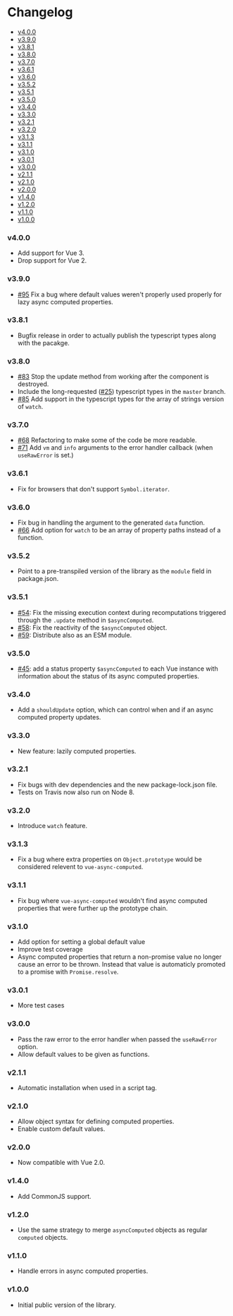 <!-- START doctoc generated TOC please keep comment here to allow auto update -->
<!-- DON'T EDIT THIS SECTION, INSTEAD RE-RUN doctoc TO UPDATE -->
# Changelog

- [v4.0.0](#v400)
- [v3.9.0](#v390)
- [v3.8.1](#v381)
- [v3.8.0](#v380)
- [v3.7.0](#v370)
- [v3.6.1](#v361)
- [v3.6.0](#v360)
- [v3.5.2](#v352)
- [v3.5.1](#v351)
- [v3.5.0](#v350)
- [v3.4.0](#v340)
- [v3.3.0](#v330)
- [v3.2.1](#v321)
- [v3.2.0](#v320)
- [v3.1.3](#v313)
- [v3.1.1](#v311)
- [v3.1.0](#v310)
- [v3.0.1](#v301)
- [v3.0.0](#v300)
- [v2.1.1](#v211)
- [v2.1.0](#v210)
- [v2.0.0](#v200)
- [v1.4.0](#v140)
- [v1.2.0](#v120)
- [v1.1.0](#v110)
- [v1.0.0](#v100)

<!-- END doctoc generated TOC please keep comment here to allow auto update -->

### v4.0.0
  * Add support for Vue 3.
  * Drop support for Vue 2.

### v3.9.0
  * [#95](https://github.com/foxbenjaminfox/vue-async-computed/pull/95) Fix a bug where default values weren't properly used properly for lazy async computed properties.

### v3.8.1
  * Bugfix release in order to actually publish the typescript types along with the pacakge.

### v3.8.0
  * [#83](https://github.com/foxbenjaminfox/vue-async-computed/pull/83) Stop the update method from working after the component is destroyed.
  * Include the long-requested ([#25](https://github.com/foxbenjaminfox/vue-async-computed/issues/25)) typescript types in the `master` branch.
  * [#85](https://github.com/foxbenjaminfox/vue-async-computed/pull/85) Add support in the typescript types for the array of strings version of `watch`.

### v3.7.0
  * [#68](https://github.com/foxbenjaminfox/vue-async-computed/pull/68) Refactoring to make some of the code be more readable.
  * [#71](https://github.com/foxbenjaminfox/vue-async-computed/pull/71) Add `vm` and `info` arguments to the error handler callback (when `useRawError` is set.)

### v3.6.1
  * Fix for browsers that don't support `Symbol.iterator`.

### v3.6.0
  * Fix bug in handling the argument to the generated `data` function.
  * [#66](https://github.com/foxbenjaminfox/vue-async-computed/pull/66) Add option for `watch` to be an array of property paths instead of a function.

### v3.5.2
  * Point to a pre-transpiled version of the library as the `module` field in package.json.

### v3.5.1
  * [#54](https://github.com/foxbenjaminfox/vue-async-computed/pull/54): Fix the missing execution context during recomputations triggered through the `.update` method in `$asyncComputed`.
  * [#58](https://github.com/foxbenjaminfox/vue-async-computed/pull/58): Fix the reactivity of the `$asyncComputed` object.
  * [#59](https://github.com/foxbenjaminfox/vue-async-computed/pull/59): Distribute also as an ESM module.

### v3.5.0
  * [#45](https://github.com/foxbenjaminfox/vue-async-computed/pull/45): add a status property `$asyncComputed` to each Vue instance with information about the status
    of its async computed properties.

### v3.4.0
  * Add a `shouldUpdate` option, which can control when and if
    an async computed property updates.

### v3.3.0
  * New feature: lazily computed properties.

### v3.2.1
  * Fix bugs with dev dependencies and the new package-lock.json file.
  * Tests on Travis now also run on Node 8.

### v3.2.0
  * Introduce `watch` feature.

### v3.1.3
  * Fix a bug where extra properties on `Object.prototype` would be
    considered relevent to `vue-async-computed`.

### v3.1.1
  * Fix bug where `vue-async-computed` wouldn't find async computed
    properties that were further up the prototype chain.

### v3.1.0
  * Add option for setting a global default value
  * Improve test coverage
  * Async computed properties that return a non-promise value no longer cause
    an error to be thrown. Instead that value is automaticly promoted to a
    promise with `Promise.resolve`.

### v3.0.1
  * More test cases

### v3.0.0
  * Pass the raw error to the error handler when passed the `useRawError` option.
  * Allow default values to be given as functions.

### v2.1.1
  * Automatic installation when used in a script tag.

### v2.1.0
  * Allow object syntax for defining computed properties.
  * Enable custom default values.

### v2.0.0
  * Now compatible with Vue 2.0.

### v1.4.0
  * Add CommonJS support.

### v1.2.0
  * Use the same strategy to merge `asyncComputed` objects as regular `computed` objects.

### v1.1.0

  * Handle errors in async computed properties.

### v1.0.0

 * Initial public version of the library.
